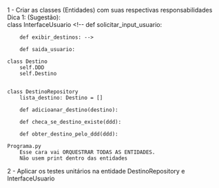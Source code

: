 
1 - Criar as classes (Entidades) com suas respectivas responsabilidades
Dica 1: (Sugestão):  
    class InterfaceUsuario
        <!-- def solicitar_input_usuario:
       
        def exibir_destinos: -->
       
        def saida_usuario:
       
    class Destino
        self.DDD
        self.Destino
       
   
    class DestinoRepository
        lista_destino: Destino = []
       
        def adicioanar_destino(destino):
       
        def checa_se_destino_existe(ddd):
       
        def obter_destino_pelo_ddd(ddd):
       
    Programa.py
        Esse cara vai ORQUESTRAR TODAS AS ENTIDADES.
        Não usem print dentro das entidades
       

2 - Aplicar os testes unitários na entidade DestinoRepository e InterfaceUsuario